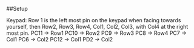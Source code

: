 ##Setup

Keypad:
Row 1 is the left most pin on the keypad when facing towards yourself, then Row2, Row3, Row4, Col1, Col2, Col3, with Col4 at the right most pin.
PC11 -> Row1
PC10 -> Row2
PC9  -> Row3
PC8  -> Row4
PC7  -> Col1
PC6  -> Col2
PC12 -> Col1
PD2  -> Col2